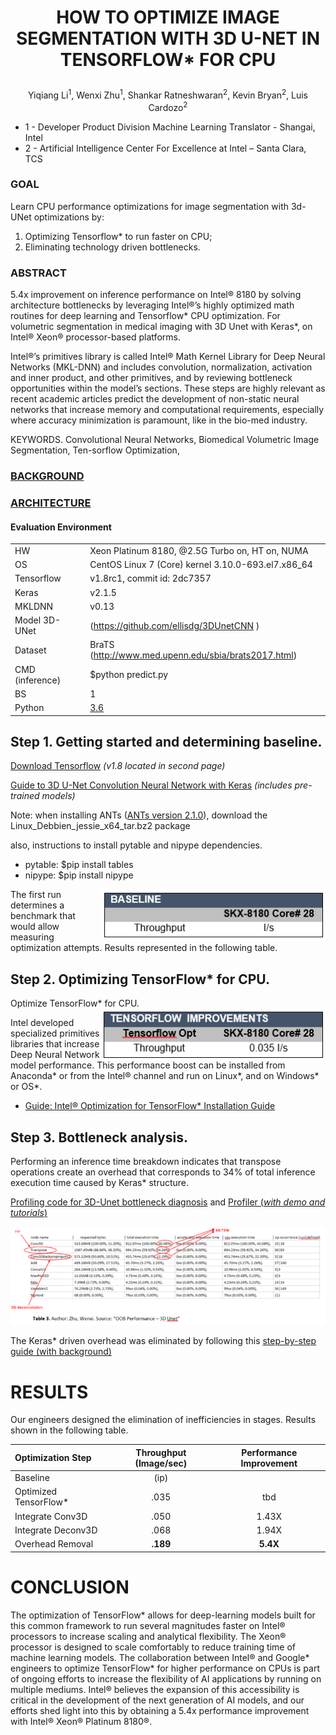 # <p align="center">HOW TO OPTIMIZE IMAGE SEGMENTATION WITH 3D U-NET IN TENSORFLOW* FOR CPU

<p align="center">Yiqiang Li<sup>1</sup>, Wenxi Zhu<sup>1</sup>, Shankar Ratneshwaran<sup>2</sup>, Kevin Bryan<sup>2</sup>, Luis Cardozo<sup>2</sup>

- 1 - Developer Product Division Machine Learning Translator - Shangai, Intel
- 2 - Artificial Intelligence Center For Excellence at Intel – Santa Clara, TCS

### GOAL
Learn CPU performance optimizations for image segmentation with 3d-UNet optimizations by:
1.	Optimizing Tensorflow* to run faster on CPU;
2.	Eliminating technology driven bottlenecks.




### ABSTRACT  
5.4x improvement on inference performance on Intel® 8180 by solving architecture bottlenecks by leveraging Intel®’s highly optimized math routines for deep learning and Tensorflow* CPU optimization. For volumetric segmentation in medical imaging with 3D Unet with Keras*, on Intel® Xeon® processor-based platforms. 

Intel®’s primitives library is called Intel® Math Kernel Library for Deep Neural Networks (MKL-DNN) and includes convolution, normalization, activation and inner product, and other primitives, and by reviewing bottleneck opportunities within the model’s sections. These steps are highly relevant as recent academic articles predict the development of non-static neural networks that increase memory and computational requirements, especially where accuracy minimization is paramount, like in the bio-med industry.


KEYWORDS. Convolutional Neural Networks, Biomedical Volumetric Image Segmentation, Ten-sorflow Optimization,

### [BACKGROUND](https://github.com/luisxcardozo/Image-Segmentation/blob/master/ISBackground/ISBackground.md)         
### [ARCHITECTURE](https://github.com/luisxcardozo/Image-Segmentation/blob/master/ISBackground/3DUnetArchitecture.md)

#### Evaluation Environment

|  |  | 
| :---         | :---        | 
|HW   | Xeon Platinum 8180, @2.5G Turbo on, HT on, NUMA     |
| OS    | CentOS Linux 7 (Core)  kernel 3.10.0-693.el7.x86_64       |
| Tensorflow   | v1.8rc1, commit id: 2dc7357    |
| Keras  | v2.1.5      |
| MKLDNN   | v0.13  |
| Model	3D-UNet | (https://github.com/ellisdg/3DUnetCNN ) |
| Dataset | BraTS (http://www.med.upenn.edu/sbia/brats2017.html) |
| CMD (inference)| $python predict.py|
| BS | 1 |
|Python| [3.6](https://www.python.org/downloads/)|




## Step 1. Getting started and determining baseline.

[Download Tensorflow](https://github.com/tensorflow/tensorflow/releases?after=v1.10.1) 
*(v1.8 located in second page)*

[Guide to 3D U-Net Convolution Neural Network with Keras](https://github.com/ellisdg/3DUnetCNN) *(includes pre-trained models)*

Note: when installing ANTs ([ANTs version 2.1.0](https://github.com/ANTsX/ANTs/releases/tag/v2.1.0)), download the Linux_Debbien_jessie_x64_tar.bz2 package

also, instructions to install pytable and nipype dependencies.
- pytable: $pip install tables
- nipype:  $pip install nipype 

<img align="right" width="359" height="82" src="https://github.com/luisxcardozo/Image-Segmentation/blob/master/ISBackground/3DUNET%20Throughput%20Baseline.PNG"> 
The first run determines a benchmark that would allow measuring optimization attempts. Results represented in the following table.  



## Step 2. Optimizing TensorFlow* for CPU.  
Optimize TensorFlow* for CPU.
<img align="right" width="359" height="82" src="https://github.com/luisxcardozo/Image-Segmentation/blob/master/ISBackground/Step_three.PNG"> 

Intel developed specialized primitives libraries that increase Deep Neural Network model performance. This performance boost can be installed from Anaconda* or from the Intel® channel and run on Linux*, and on Windows* or OS*. 

- [Guide: Intel® Optimization for TensorFlow* Installation Guide](https://software.intel.com/en-us/articles/intel-optimization-for-tensorflow-installation-guide)



## Step 3. Bottleneck analysis.
Performing an inference time breakdown indicates that transpose operations create an overhead that corresponds to 34% of total inference execution time caused by Keras* structure.

[Profiling code for 3D-Unet bottleneck diagnosis](https://github.com/NervanaSystems/tensorflow-3DUNet/blob/master/brats/predict.py#L29) and [Profiler (*with demo and tutorials*)](https://github.com/tensorflow/tensorflow/blob/master/tensorflow/core/profiler/README.md#features)

![Inference Time breakdown](https://github.com/luisxcardozo/Image-Segmentation/blob/master/ISBackground/Inference%20Time%20Breakdown.PNG)



The Keras* driven overhead was eliminated by following this [step-by-step guide (with background)](https://github.com/luisxcardozo/Image-Segmentation/blob/master/ISBackground/Keras_background.md)

# RESULTS
Our engineers designed the elimination of inefficiencies in stages. Results shown in the following table.


| Optimization Step | Throughput (Image/sec) | Performance Improvement |
| :---         |     :---:      |    :---:      |
|Baseline   | (ip)     |     |
| Optimized TensorFlow*     | .035       | tbd     |
| Integrate Conv3D    | .050      | 1.43X      |
| Integrate Deconv3D  | .068       | 1.94X     |
| Overhead Removal   | **.189**      | **5.4X**      |

# CONCLUSION
The optimization of TensorFlow* allows for deep-learning models built for this common framework to run several magnitudes faster on Intel® processors to increase scaling and analytical flexibility. The Xeon® processor is designed to scale comfortably to reduce training time of machine learning models. The collaboration between Intel® and Google* engineers to optimize TensorFlow* for higher performance on CPUs is part of ongoing efforts to increase the flexibility of AI applications by running on multiple mediums. Intel® believes the expansion of this accessibility is critical in the development of the next generation of AI models, and our efforts shed light into this by obtaining a 5.4x performance improvement with Intel® Xeon® Platinum 8180®. 





